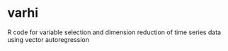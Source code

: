 # varhi
R code for variable selection and dimension reduction of time series data using vector autoregression
